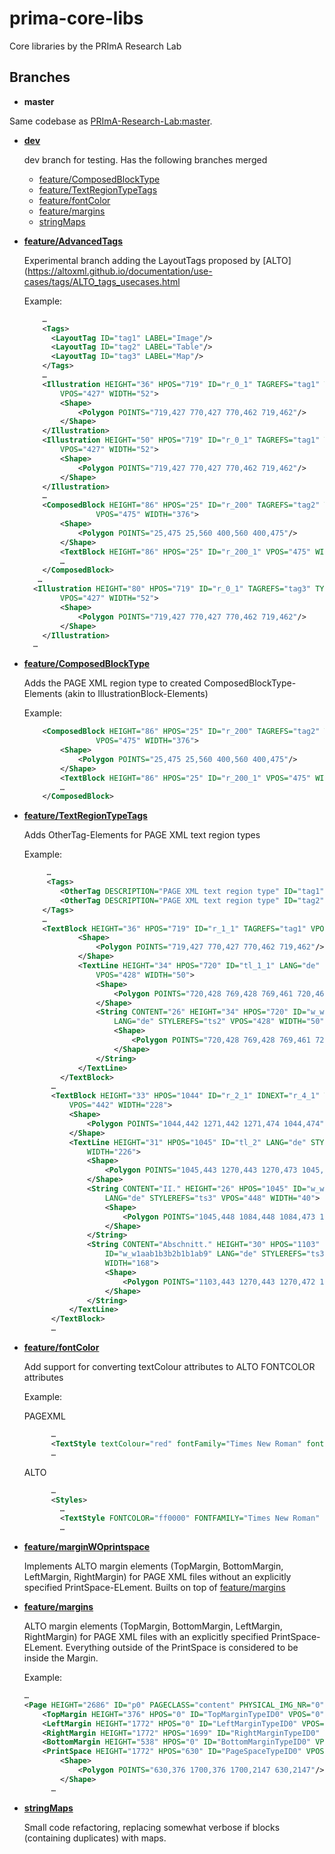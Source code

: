 prima-core-libs
===============

Core libraries by the PRImA Research Lab

## Branches
* **master**

Same codebase as [PRImA-Research-Lab:master](https://github.com/PRImA-Research-Lab/prima-core-libs). 

* **[dev](https://github.com/maxnth/prima-core-libs/tree/dev)**

  dev branch for testing. Has the following branches merged
    * [feature/ComposedBlockType](https://github.com/maxnth/prima-core-libs/tree/feature/ComposedBlockType)
    * [feature/TextRegionTypeTags](https://github.com/maxnth/prima-core-libs/tree/feature/TextRegionTypeTags)
    * [feature/fontColor](https://github.com/maxnth/prima-core-libs/tree/feature/fontColor)
    * [feature/margins](https://github.com/maxnth/prima-core-libs/tree/feature/margins)
    * [stringMaps](https://github.com/maxnth/prima-core-libs/tree/stringMaps)
* **[feature/AdvancedTags](https://github.com/maxnth/prima-core-libs/tree/feature/AdvancedTags)**

  Experimental branch adding the LayoutTags proposed by [ALTO](https://altoxml.github.io/documentation/use-cases/tags/ALTO_tags_usecases.html
  
  Example: 
  ```xml
      …
      <Tags>
        <LayoutTag ID="tag1" LABEL="Image"/>
        <LayoutTag ID="tag2" LABEL="Table"/>
        <LayoutTag ID="tag3" LABEL="Map"/> 
      </Tags>
      …
      <Illustration HEIGHT="36" HPOS="719" ID="r_0_1" TAGREFS="tag1" TYPE="ImageRegion"
          VPOS="427" WIDTH="52">
          <Shape>
              <Polygon POINTS="719,427 770,427 770,462 719,462"/>
          </Shape>
      </Illustration>
      <Illustration HEIGHT="50" HPOS="719" ID="r_0_1" TAGREFS="tag1" TYPE="ImageRegion"
          VPOS="427" WIDTH="52">
          <Shape>
              <Polygon POINTS="719,427 770,427 770,462 719,462"/>
          </Shape>
      </Illustration>
      …
      <ComposedBlock HEIGHT="86" HPOS="25" ID="r_200" TAGREFS="tag2" TYPE="TableRegion"
                  VPOS="475" WIDTH="376">
          <Shape>
              <Polygon POINTS="25,475 25,560 400,560 400,475"/>
          </Shape>
          <TextBlock HEIGHT="86" HPOS="25" ID="r_200_1" VPOS="475" WIDTH="376">
          …
      </ComposedBlock>
     …
    <Illustration HEIGHT="80" HPOS="719" ID="r_0_1" TAGREFS="tag3" TYPE="MapRegion"
          VPOS="427" WIDTH="52">
          <Shape>
              <Polygon POINTS="719,427 770,427 770,462 719,462"/>
          </Shape>
      </Illustration>
    …    
  ```
  
* **[feature/ComposedBlockType](https://github.com/maxnth/prima-core-libs/tree/feature/ComposedBlockType)**

  Adds the PAGE XML region type to created ComposedBlockType-Elements (akin to IllustrationBlock-Elements)
  
  Example:
  ```xml
      <ComposedBlock HEIGHT="86" HPOS="25" ID="r_200" TAGREFS="tag2" TYPE="TableRegion"
                  VPOS="475" WIDTH="376">
          <Shape>
              <Polygon POINTS="25,475 25,560 400,560 400,475"/>
          </Shape>
          <TextBlock HEIGHT="86" HPOS="25" ID="r_200_1" VPOS="475" WIDTH="376">
          …
      </ComposedBlock>
  ```
* **[feature/TextRegionTypeTags](https://github.com/maxnth/prima-core-libs/tree/feature/TextRegionTypeTags)**

  Adds OtherTag-Elements for PAGE XML text region types

  Example:
  ```xml
       …
       <Tags>
          <OtherTag DESCRIPTION="PAGE XML text region type" ID="tag1" LABEL="page-number"/>
          <OtherTag DESCRIPTION="PAGE XML text region type" ID="tag2" LABEL="header"/>
      </Tags>
      …
      <TextBlock HEIGHT="36" HPOS="719" ID="r_1_1" TAGREFS="tag1" VPOS="427" WIDTH="52">
              <Shape>
                  <Polygon POINTS="719,427 770,427 770,462 719,462"/>
              </Shape>
              <TextLine HEIGHT="34" HPOS="720" ID="tl_1_1" LANG="de" STYLEREFS="ts1"
                  VPOS="428" WIDTH="50">
                  <Shape>
                      <Polygon POINTS="720,428 769,428 769,461 720,461"/>
                  </Shape>
                  <String CONTENT="26" HEIGHT="34" HPOS="720" ID="w_w1aab1b1b2b1b1ab1"
                      LANG="de" STYLEREFS="ts2" VPOS="428" WIDTH="50">
                      <Shape>
                          <Polygon POINTS="720,428 769,428 769,461 720,461"/>
                      </Shape>
                  </String>
              </TextLine>
          </TextBlock>
        …
        <TextBlock HEIGHT="33" HPOS="1044" ID="r_2_1" IDNEXT="r_4_1" TAGREFS="tag2"
            VPOS="442" WIDTH="228">
            <Shape>
                <Polygon POINTS="1044,442 1271,442 1271,474 1044,474"/>
            </Shape>
            <TextLine HEIGHT="31" HPOS="1045" ID="tl_2" LANG="de" STYLEREFS="ts3" VPOS="443"
                WIDTH="226">
                <Shape>
                    <Polygon POINTS="1045,443 1270,443 1270,473 1045,473"/>
                </Shape>
                <String CONTENT="II." HEIGHT="26" HPOS="1045" ID="w_w1aab1b3b2b1b1ab1"
                    LANG="de" STYLEREFS="ts3" VPOS="448" WIDTH="40">
                    <Shape>
                        <Polygon POINTS="1045,448 1084,448 1084,473 1045,473"/>
                    </Shape>
                </String>
                <String CONTENT="Abschnitt." HEIGHT="30" HPOS="1103"
                    ID="w_w1aab1b3b2b1b1ab9" LANG="de" STYLEREFS="ts3" VPOS="443"
                    WIDTH="168">
                    <Shape>
                        <Polygon POINTS="1103,443 1270,443 1270,472 1103,472"/>
                    </Shape>
                </String>
            </TextLine>
        </TextBlock>
        …
  ```

* **[feature/fontColor](https://github.com/maxnth/prima-core-libs/tree/feature/fontColor)** 

  Add support for converting textColour attributes to ALTO FONTCOLOR attributes

  Example:

  PAGEXML
  ```xml
        …
        <TextStyle textColour="red" fontFamily="Times New Roman" fontSize="8.5"/>
        …
  ```
  ALTO
  ```xml
        …
        <Styles>
          …
          <TextStyle FONTCOLOR="ff0000" FONTFAMILY="Times New Roman" FONTSIZE="8.5" ID="ts3"/>
          …
  ```

* **[feature/marginWOprintspace](https://github.com/maxnth/prima-core-libs/tree/feature/marginWOprintspace)**

  Implements ALTO margin elements (TopMargin, BottomMargin, LeftMargin, RightMargin) for PAGE XML files without an explicitly specified PrintSpace-ELement. Builts on top of [feature/margins](https://github.com/maxnth/prima-core-libs/tree/feature/margins)

* **[feature/margins](https://github.com/maxnth/prima-core-libs/tree/feature/margins)**

  ALTO margin elements (TopMargin, BottomMargin, LeftMargin, RightMargin) for PAGE XML files with an explicitly specified PrintSpace-ELement. Everything outside of the PrintSpace is considered to be inside the Margin. 

  Example:
  ```xml
  …
  <Page HEIGHT="2686" ID="p0" PAGECLASS="content" PHYSICAL_IMG_NR="0" WIDTH="1700">
      <TopMargin HEIGHT="376" HPOS="0" ID="TopMarginTypeID0" VPOS="0" WIDTH="1700"/>
      <LeftMargin HEIGHT="1772" HPOS="0" ID="LeftMarginTypeID0" VPOS="376" WIDTH="630"/>
      <RightMargin HEIGHT="1772" HPOS="1699" ID="RightMarginTypeID0" VPOS="376" WIDTH="3"/>
      <BottomMargin HEIGHT="538" HPOS="0" ID="BottomMarginTypeID0" VPOS="2148" WIDTH="1700"/>
      <PrintSpace HEIGHT="1772" HPOS="630" ID="PageSpaceTypeID0" VPOS="376" WIDTH="1071">
          <Shape>
              <Polygon POINTS="630,376 1700,376 1700,2147 630,2147"/>
          </Shape>
        …
  ```

* **[stringMaps](https://github.com/maxnth/prima-core-libs/tree/stringMaps)**

  Small code refactoring, replacing somewhat verbose if blocks (containing duplicates) with maps.

